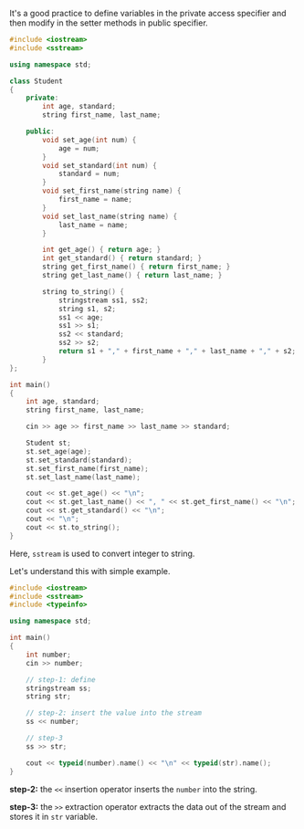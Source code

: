 It's a good practice to define variables in the private access specifier and then modify in the setter methods in public specifier.

```c++
#include <iostream>
#include <sstream>

using namespace std;

class Student
{
    private:
        int age, standard;
        string first_name, last_name;

    public:
        void set_age(int num) {
            age = num;
        }
        void set_standard(int num) {
            standard = num;
        }
        void set_first_name(string name) {
            first_name = name;
        }
        void set_last_name(string name) {
            last_name = name;
        }

        int get_age() { return age; }
        int get_standard() { return standard; }
        string get_first_name() { return first_name; }
        string get_last_name() { return last_name; }

        string to_string() {
            stringstream ss1, ss2;
            string s1, s2;
            ss1 << age;
            ss1 >> s1;
            ss2 << standard;
            ss2 >> s2;
            return s1 + "," + first_name + "," + last_name + "," + s2;
        }
};

int main()
{
    int age, standard;
    string first_name, last_name;

    cin >> age >> first_name >> last_name >> standard;

    Student st;
    st.set_age(age);
    st.set_standard(standard);
    st.set_first_name(first_name);
    st.set_last_name(last_name);

    cout << st.get_age() << "\n";
    cout << st.get_last_name() << ", " << st.get_first_name() << "\n";
    cout << st.get_standard() << "\n";
    cout << "\n";
    cout << st.to_string();
}
```

Here, `sstream` is used to convert integer to string.

Let's understand this with simple example.

```c++
#include <iostream>
#include <sstream>
#include <typeinfo>

using namespace std;

int main()
{
    int number;
    cin >> number;

    // step-1: define
    stringstream ss;
    string str;

    // step-2: insert the value into the stream
    ss << number;

    // step-3
    ss >> str;

    cout << typeid(number).name() << "\n" << typeid(str).name();
}
```

**step-2:** the `<<` insertion operator inserts the `number` into the string.

**step-3:** the `>>` extraction operator extracts the data out of the stream and stores it in `str` variable.